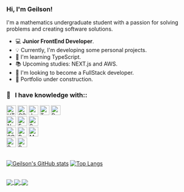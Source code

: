 ### Hi, I'm Geilson!

I'm a mathematics undergraduate student with a passion for solving problems and creating software solutions.<br>

- 💻 **Junior FrontEnd Developer**.
- 💡 Currently, I'm developing some personal projects.
- 📖 I'm learning TypeScript.
- 📚 Upcoming studies: NEXT.js and AWS.
- 📌 I'm looking to become a FullStack developer.
- 🚨 Portfolio under construction.

### 🔧 &nbsp; I have knowledge with::
<div>
  <img height="25" alt="HTML5" src="https://img.shields.io/badge/HTML5-E34F26?style=for-the-badge&logo=html5&logoColor=white"/>
  <img height="25" alt="CSS3" src="https://img.shields.io/badge/CSS3-1572B6?style=for-the-badge&logo=css3&logoColor=white"/>
  <img height="25" alt="Javascript" src="https://img.shields.io/badge/JavaScript-F7DF1E?style=for-the-badge&logo=javascript&logoColor=black"/>
  <img height="25" alt="Typescript" src="https://img.shields.io/badge/TypeScript-007ACC?style=for-the-badge&logo=typescript&logoColor=white"/>
  <img height="25" alt="Python" src="https://img.shields.io/badge/Python-14354C?style=for-the-badge&logo=python&logoColor=white"/>
</div>
<div>
  <img height="25" alt="NODE.js" src="https://img.shields.io/badge/Node.js-43853D?style=for-the-badge&logo=node.js&logoColor=white"/>
  <img height="25" alt="Express.js" src="https://img.shields.io/badge/Express.js-404D59?style=for-the-badge"/>
  <img height="25" alt="Sequelize" src="https://img.shields.io/badge/sequelize-323330?style=for-the-badge&logo=sequelize&logoColor=blue"/>
</div>
<div>
  <img height="25" alt="SQLite" src="https://img.shields.io/badge/SQLite-07405E?style=for-the-badge&logo=sqlite&logoColor=white"/>
  <img height="25" alt="PostgreSQL" src="https://img.shields.io/badge/PostgreSQL-316192?style=for-the-badge&logo=postgresql&logoColor=white"/>
  <img height="25" alt="MongoDB" src="https://img.shields.io/badge/MongoDB-4EA94B?style=for-the-badge&logo=mongodb&logoColor=white"/>
</div>
<div>
  <img height="25" alt="React" src="https://img.shields.io/badge/React-20232A?style=for-the-badge&logo=react&logoColor=61DAFB"/>
  <img height="25" alt="Bootstrap" src="https://img.shields.io/badge/Bootstrap-563D7C?style=for-the-badge&logo=bootstrap&logoColor=white"/>
</div>

<br>

[![Geilson's GitHub stats](https://github-readme-stats.vercel.app/api?username=geilsonsrz&show_icons=true&include_all_commits=true&count_private=true&hide_border=true&title_color=efeff0&text_color=efeff0&icon_color=03a3ff&border_color=001523&bg_color=22272e)](https://github.com/geilsonsrz)
[![Top Langs](https://github-readme-stats.vercel.app/api/top-langs/?username=geilsonsrz&langs_count=10&layout=compact&hide_border=true&title_color=efeff0&text_color=efeff0&icon_color=03a3ff&border_color=001523&bg_color=22272e)](https://github.com/geilsonsrz)


<br>

<div>
  <a alt="LinkedIn" href="https://www.linkedin.com/in/geilson-a-soares-522151225/" target="_blank">
    <img align="center" src="https://img.shields.io/badge/LinkedIn-0077B5?style=for-the-badge&logo=linkedin&logoColor=white"/>
  </a>
  <a alt="Facebook" href="https://www.facebook.com/Geilson.Almeida/" target="_blank">
    <img align="center" src="https://img.shields.io/badge/Facebook-1877F2?style=for-the-badge&logo=facebook&logoColor=white"/>
  </a>
  <a alt="Instagram" href="https://www.instagram.com/geilsonsrz/" target="_blank">
    <img align="center" src="https://img.shields.io/badge/Instagram-E4405F?style=for-the-badge&logo=instagram&logoColor=white"/>
  </a>
</div>


